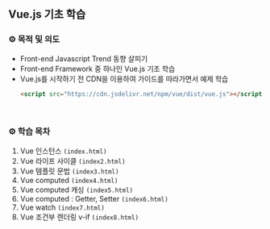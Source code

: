 ## Vue.js 기초 학습
### ⚙️ 목적 및 의도
- Front-end Javascript Trend 동향 살피기
- Front-end Framework 중 하나인 Vue.js 기초 학습
- Vue.js를 시작하기 전 CDN을 이용하여 가이드를 따라가면서 예제 학습
  ```html
  <script src="https://cdn.jsdelivr.net/npm/vue/dist/vue.js"></script>
  ```

<br>

### ⚙️ 학습 목차
1. Vue 인스턴스 `(index.html)`
2. Vue 라이프 사이클 `(index2.html)`
3. Vue 템플릿 문법 `(index3.html)`
4. Vue computed `(index4.html)`
5. Vue computed 캐싱 `(index5.html)`
6. Vue computed : Getter, Setter `(index6.html)`
7. Vue watch `(index7.html)`
8. Vue 조건부 렌더링 v-if `(index8.html)`